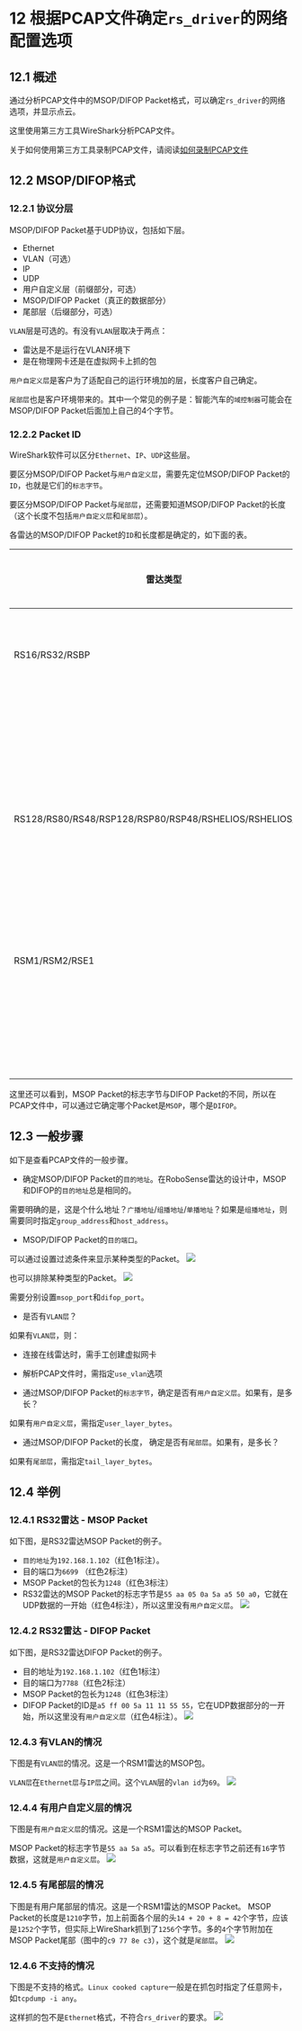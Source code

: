 
#  12 **根据PCAP文件确定`rs_driver`的网络配置选项**



## 12.1 概述

通过分析PCAP文件中的MSOP/DIFOP Packet格式，可以确定`rs_driver`的网络选项，并显示点云。

这里使用第三方工具WireShark分析PCAP文件。

关于如何使用第三方工具录制PCAP文件，请阅读[如何录制PCAP文件](./13_how_to_capture_pcap_file_CN.md)



## 12.2 MSOP/DIFOP格式

### 12.2.1 协议分层

MSOP/DIFOP Packet基于UDP协议，包括如下层。

+ Ethernet
+ VLAN（可选） 
+ IP 
+ UDP
+ 用户自定义层（前缀部分，可选） 
+ MSOP/DIFOP Packet（真正的数据部分）
+ 尾部层（后缀部分，可选）

`VLAN`层是可选的。有没有`VLAN`层取决于两点：

+ 雷达是不是运行在VLAN环境下
+ 是在物理网卡还是在虚拟网卡上抓的包

`用户自定义层`是客户为了适配自己的运行环境加的层，长度客户自己确定。

`尾部层`也是客户环境带来的。其中一个常见的例子是：智能汽车的`域控制器`可能会在MSOP/DIFOP Packet后面加上自己的4个字节。

### 12.2.2 Packet ID

WireShark软件可以区分`Ethernet`、`IP`、`UDP`这些层。

要区分MSOP/DIFOP Packet与`用户自定义层`，需要先定位MSOP/DIFOP Packet的`ID`，也就是它们的`标志字节`。

要区分MSOP/DIFOP Packet与`尾部层`，还需要知道MSOP/DIFOP Packet的长度（这个长度不包括`用户自定义层`和`尾部层`）。

各雷达的MSOP/DIFOP Packet的`ID`和长度都是确定的，如下面的表。

| 雷达类型                           |Packet类型 |  标志字节                   |Packet长度 |
| ----                               | ----     | ----                        | ----    |
| RS16/RS32/RSBP                     |  MSOP    |  55 aa 05 0a 5a a5 50 a0    |  1248   |
|                                    |  DIFOP   |  a5 ff 00 5a 11 11 55 55    |  1248   |
| RS128/RS80/RS48/RSP128/RSP80/RSP48/RSHELIOS/RSHELIOS_16P | MSOP |55 aa 05 5a|  1248   |
|                                    |  DIFOP   |  a5 ff 00 5a 11 11 55 55    |  1248   |
| RSM1/RSM2/RSE1                     |  MSOP    |  55 aa 5a a5                |  1210   |
|                                    |  DIFOP   |  a5 ff 00 5a 11 11 55 55    |  256    |

这里还可以看到，MSOP Packet的标志字节与DIFOP Packet的不同，所以在PCAP文件中，可以通过它确定哪个Packet是`MSOP`，哪个是`DIFOP`。



## 12.3 一般步骤

如下是查看PCAP文件的一般步骤。
+ 确定MSOP/DIFOP Packet的`目的地址`。在RoboSense雷达的设计中，MSOP和DIFOP的`目的地址`总是相同的。

需要明确的是，这是个什么地址？`广播地址`/`组播地址`/`单播地址`？如果是`组播地址`，则需要同时指定`group_address`和`host_address`。

+ MSOP/DIFOP Packet的`目的端口`。

可以通过设置过滤条件来显示某种类型的Packet。
![](./img/12_01_select_by_port.png)

也可以排除某种类型的Packet。
![](./img/12_02_select_by_non_port.png)

需要分别设置`msop_port`和`difop_port`。

+ 是否有`VLAN层`？

如果有`VLAN层`，则：
  + 连接在线雷达时，需手工创建虚拟网卡
  + 解析PCAP文件时，需指定`use_vlan`选项

+ 通过MSOP/DIFOP Packet的`标志字节`，确定是否有`用户自定义层`。如果有，是多长？

如果有`用户自定义层`，需指定`user_layer_bytes`。

+ 通过MSOP/DIFOP Packet的长度， 确定是否有`尾部层`。如果有，是多长？

如果有`尾部层`，需指定`tail_layer_bytes`。



## 12.4 举例

### 12.4.1 RS32雷达 - MSOP Packet

如下图，是RS32雷达MSOP Packet的例子。
+ `目的地址`为`192.168.1.102`（红色1标注）。
+ 目的端口为`6699` （红色2标注） 
+ MSOP Packet的包长为`1248`（红色3标注）
+ RS32雷达的MSOP Packet的标志字节是`55 aa 05 0a 5a a5 50 a0`，它就在UDP数据的一开始（红色4标注），所以这里没有`用户自定义层`。
![](./img/12_03_rs32_msop_packet.png)



### 12.4.2 RS32雷达 - DIFOP Packet

如下图，是RS32雷达DIFOP Packet的例子。
+ 目的地址为`192.168.1.102`（红色1标注）
+ 目的端口为`7788`（红色2标注）
+ MSOP Packet的包长为`1248`（红色3标注）
+ DIFOP Packet的ID是`a5 ff 00 5a 11 11 55 55`，它在UDP数据部分的一开始，所以这里没有`用户自定义层`（红色4标注）。
![](./img/12_04_rs32_difop_packet.png)



### 12.4.3 有VLAN的情况

下图是有`VLAN层`的情况。这是一个RSM1雷达的MSOP包。

`VLAN层`在`Ethernet层`与`IP层`之间。这个`VLAN`层的`vlan id`为`69`。
![](./img/12_05_with_vlan.png)



### 12.4.4 有用户自定义层的情况

下图是有`用户自定义层`的情况。这是一个RSM1雷达的MSOP Packet。

MSOP Packet的标志字节是`55 aa 5a a5`。可以看到在标志字节之前还有`16`字节数据，这就是`用户自定义层`。
![](./img/12_06_with_user_layer.png)



### 12.4.5 有尾部层的情况

下图是有用户尾部层的情况。这是一个RSM1雷达的MSOP Packet。
MSOP Packet的长度是`1210`字节，加上前面各个层的头`14 + 20 + 8 = 42`个字节，应该是`1252`个字节，但实际上WireShark抓到了`1256`个字节。多的`4`个字节附加在MSOP Packet尾部（图中的`c9 77 8e c3`），这个就是`尾部层`。
![](./img/12_07_with_tail_layer.png)



### 12.4.6 不支持的情况

下图是不支持的格式。`Linux cooked capture`一般是在抓包时指定了任意网卡，如`tcpdump -i any`。

这样抓的包不是`Ethernet`格式，不符合`rs_driver`的要求。
![](./img/12_08_not_supported.png)


